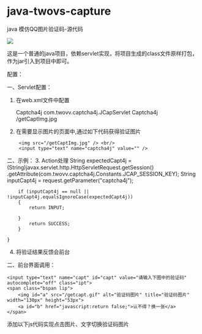 java-twovs-capture
==================

java 模仿QQ图片验证码-源代码

<img src="https://id.twovs.com/getcapt.gif"/>

这是一个普通的java项目，依赖servlet实现，将项目生成的class文件原样打包，作为jar引入到项目中即可。

配置：

一、Servlet配置：

1. 在web.xml文件中配置
	
	<servlet>
	        <servlet-name>Captcha4j</servlet-name>
	        <servlet-class>com.twovv.captcha4j.JCapServlet</servlet-class>
	</servlet>
	<servlet-mapping>
	        <servlet-name>Captcha4j</servlet-name>
	        <url-pattern>/getCaptImg.jpg</url-pattern>
	</servlet-mapping>
	
2. 在需要显示图片的页面中,通过如下代码获得验证图片

		<img src="/getCaptImg.jpg" /> <br/>
		<input type="text" name="captcha4j" value="" />
二、示例：
3. Action处理
		String expectedCapt4j = (String)javax.servlet.http.HttpServletRequest.getSession()
		    .getAttribute(com.twovv.captcha4j.Constants.JCAP_SESSION_KEY);
		String inputCapt4j = request.getParameter("captcha4j");
		
		if (inputCapt4j == null || !inputCapt4j.equalsIgnoreCase(expectedCapt4j))
		{
			return INPUT;
			
		}
			return SUCCESS;
		}
	
	}	
	
4. 将验证结果反馈会前台			

二、前台界面调用：

	<input type="text" name="capt" id="capt" value="请输入下图中的验证码" autocomplete="off" class="ipt">
	<span class="bspan lip">
		<img id="a" src="/getcapt.gif" alt="验证码图片" title="验证码图片" width="130px" height="53px">
		<a id="b" href="javascript:return false;">认不得？换一张</a>
	</span>
	
   添加以下js代码实现点击图片、文字切换验证码图片
  <script type="/text/javascript"> 
   //刷新验证码
$(function(){$("#a").click(function(){$("#a").attr("src","/getcapt.gif?"+Math.floor(Math.random()*100)).fadeIn()});$("#b").click(function(){$("#a").attr("src","/getcapt.gif?"+Math.floor(Math.random()*100)).fadeIn()})});
</script>
